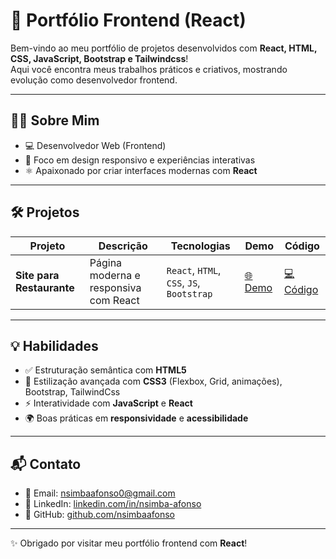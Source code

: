 # 🌟 Portfólio Frontend (React)

Bem-vindo ao meu portfólio de projetos desenvolvidos com **React, HTML, CSS, JavaScript, Bootstrap e Tailwindcss**!  
Aqui você encontra meus trabalhos práticos e criativos, mostrando evolução como desenvolvedor frontend.  

---

## 👨‍💻 Sobre Mim
- 💻 Desenvolvedor Web (Frontend) 
- 🎨 Foco em design responsivo e experiências interativas  
- ⚛️ Apaixonado por criar interfaces modernas com **React**  

---

## 🛠️ Projetos

| Projeto | Descrição | Tecnologias | Demo | Código |
|---------|-----------|------------|------|--------|
| **Site para Restaurante** | Página moderna e responsiva com React | `React`, `HTML`, `CSS`, `JS`, `Bootstrap` | [🌐 Demo](https://restaurante-sabor-arte.netlify.app/) | [💻 Código](https://github.com/nsimbaafonso/projetos-react-frontend/tree/main/restaurante) |


---

## 💡 Habilidades
- ✅ Estruturação semântica com **HTML5**  
- 🎨 Estilização avançada com **CSS3** (Flexbox, Grid, animações), Bootstrap, TailwindCss 
- ⚡ Interatividade com **JavaScript** e **React**  
- 🌍 Boas práticas em **responsividade** e **acessibilidade**  

---

## 📬 Contato
- 📧 Email: nsimbaafonso0@gmail.com  
- 💼 LinkedIn: [linkedin.com/in/nsimba-afonso](https://www.linkedin.com/in/nsimba-afonso/)  
- 🐙 GitHub: [github.com/nsimbaafonso](https://github.com/nsimbaafonso)  

---

✨ Obrigado por visitar meu portfólio frontend com **React**!

